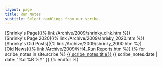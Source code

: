 ```yaml
---
layout: page
title: Run Notes
subtitle: Select ramblings from our scribe.
---
```

[Shrinky's Page]({% link /Archive/2009/shrinky_dink.htm %}) \
[Shrinky's Page 2020]({% link /Archive/2009/shrinky_2020.htm %}) \
[Shrinky's Old Posts]({% link /Archive/2009/shrinky_2000.htm %}) \
[Old News]({% link /Archive/2009/NH4_Run Reports.htm %}) 
{% for scribe_notes in site.scribe %}
  <span class="post-teaser__title">
    <a href="{{ scribe_notes.url | prepend: site.baseurl }}">{{ scribe_notes.title }}</a>
    </span>
<span class="post-teaser__date">{{ scribe_notes.date | date: "%d %B %Y" }}</span>
{% endfor %}